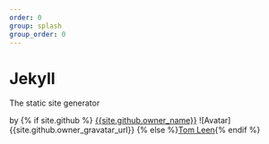 ```yaml
---
order: 0
group: splash
group_order: 0
---
```


# Jekyll
The static site generator

by {% if site.github %} [{{site.github.owner_name}}](site.github.owner_url) ![Avatar]{{site.github.owner_gravatar_url}} {% else %}[Tom Leen]("http://www.thomasleen.com"){% endif %}
